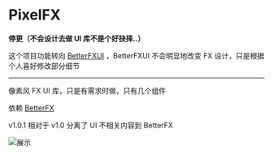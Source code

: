 # PixelFX

__停更（不会设计去做 UI 库不是个好抉择..）__

这个项目功能转向 [BetterFXUI](https://github.com/imyeyu/BetterFXUI)
，BetterFXUI 不会明显地改变 FX 设计，只是根据个人喜好修改部分细节

-------

像素风 FX UI 库，只是有需求时做，只有几个组件


依赖 [BetterFX](https://github.com/imyeyu/BetterFX)

v1.0.1 相对于 v1.0 分离了 UI 不相关内容到 BetterFX

![展示](https://github.com/imyeyu/ImageBed/blob/master/PixelFX/0.png)